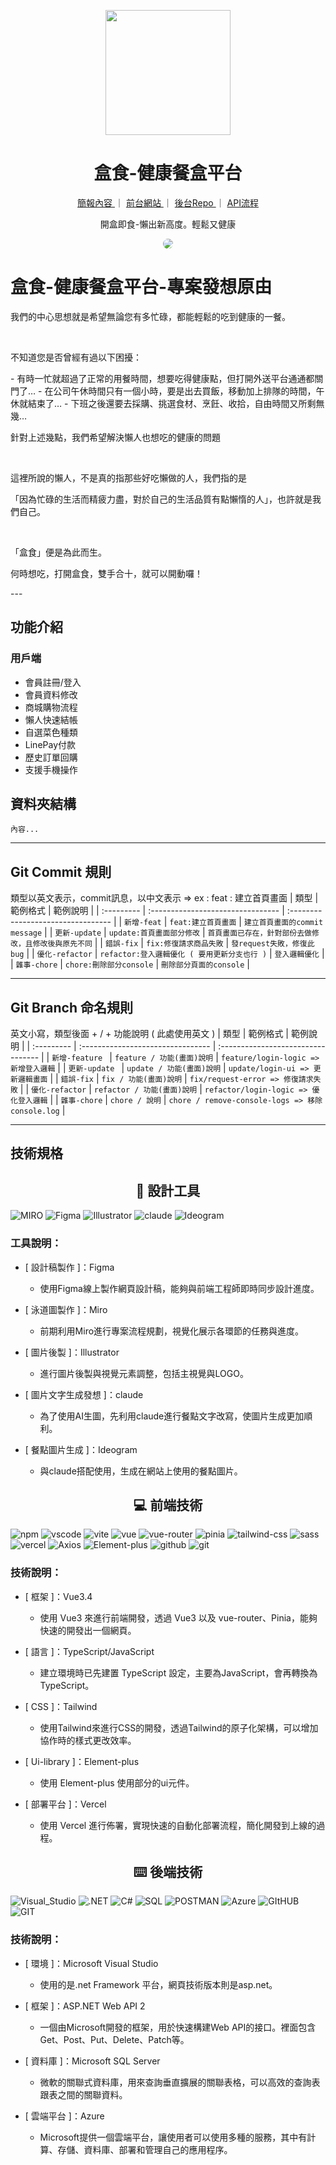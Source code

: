 <p align="center">
  <a href="https://imgur.com/P6sIQRL.png">
    <img width="200" src ="">
  </a>
</p>

<h1 align="center" style="font-weight: 700">盒食-健康餐盒平台</h1>

<div align="center" style="margin-bottom:24px">

  <a href="https://www.figma.com/slides/Pg2SmidUeP10779i9YY5KG/%E7%9B%92%E9%A3%9F_%E7%81%AB%E7%AE%AD%E9%9A%8A%E5%B0%88%E9%A1%8C?node-id=116-12761&t=IfwEZoYfs4pbd6k0-1">
  簡報內容
  </a>
  <span>｜</span>
  <a href="https://rocket16th-healthy-mealbox.vercel.app/">
  前台網站
  </a>
  <span>｜</span>
  <a href="">
  後台Repo
  </a>
  <span>｜</span>
  <a href="https://www.notion.so/Page-API-0fb81c74a27840a7ac54a778ed345a6e">
  API流程
  </a>

<br>
<p>開盒即食-懶出新高度。輕鬆又健康</p>
<img
  style="border-radius: 16px;"
  src="https://imgur.com/MYpeP3p.png">
</div>

# 盒食-健康餐盒平台-專案發想原由
<p>我們的中心思想就是希望無論您有多忙碌，都能輕鬆的吃到健康的一餐。</p>
<br>
<p>不知道您是否曾經有過以下困擾：</p>
- 有時一忙就超過了正常的用餐時間，想要吃得健康點，但打開外送平台通通都關門了…
- 在公司午休時間只有一個小時，要是出去買飯，移動加上排隊的時間，午休就結束了…
- 下班之後還要去採購、挑選食材、烹飪、收拾，自由時間又所剩無幾…
<p>針對上述幾點，我們希望解決懶人也想吃的健康的問題</p>
<br>
<p>這裡所說的懶人，不是真的指那些好吃懶做的人，我們指的是</p>
<p>「因為忙碌的生活而精疲力盡，對於自己的生活品質有點懶惰的人」，也許就是我們自己。</p>
<br>
<p>「盒食」便是為此而生。</p>
<p>何時想吃，打開盒食，雙手合十，就可以開動囉！</p>
---

## 功能介紹

### 用戶端

- 會員註冊/登入
- 會員資料修改
- 商城購物流程
- 懶人快速結帳
- 自選菜色種類
- LinePay付款
- 歷史訂單回購
- 支援手機操作

## 資料夾結構

```flow
內容...
```

---

## Git Commit 規則

類型以英文表示，commit訊息，以中文表示 ⇒ ex : feat : 建立首頁畫面
| 類型 | 範例格式 | 範例說明 |
| :--------- | :-------------------------------- | :--------------------------------- |
| `新增-feat` | `feat:建立首頁畫面` | `建立首頁畫面的commit message` |
| `更新-update` | `update:首頁畫面部分修改` | `首頁畫面已存在，針對部份去做修改，且修改後與原先不同` |
| `錯誤-fix` | `fix:修復請求商品失敗` | `發request失敗，修復此bug` |
| `優化-refactor` | `refactor:登入邏輯優化 ( 要用更新分支也行 )` | `登入邏輯優化` |
| `雜事-chore` | `chore:刪除部分console` | `刪除部分頁面的console` |

---

## Git Branch 命名規則

英文小寫，類型後面 + / + 功能說明 ( 此處使用英文 )
| 類型 | 範例格式 | 範例說明 |
| :--------- | :-------------------------------- | :--------------------------------- |
| `新增-feature ` | `feature / 功能(畫面)說明` | `feature/login-logic => 新增登入邏輯` |
| `更新-update ` | `update / 功能(畫面)說明` | `update/login-ui => 更新邏輯畫面` |
| `錯誤-fix` | `fix / 功能(畫面)說明` | `fix/request-error => 修復請求失敗` |
| `優化-refactor` | `refactor / 功能(畫面)說明` | `refactor/login-logic => 優化登入邏輯` |
| `雜事-chore` | `chore / 說明` | `chore / remove-console-logs => 移除console.log` |

---

## 技術規格

<h2 align="center">🎨 設計工具</h2>
 <p>
  <img alt="MIRO" src="https://img.shields.io/badge/MIRO-yellow?style=for-the-badge&logo=MIRO"/>
  <img alt="Figma" src="https://img.shields.io/badge/Figma-blue?style=for-the-badge&logo=Figma"  />
  <img alt="Illustrator" src="https://img.shields.io/badge/Adobe_llustrator-orange?style=for-the-badge&logo=Adobe" />
  <img alt="claude" src="https://img.shields.io/badge/claude-%23D97757?style=for-the-badge&logo=claude" />
  <img alt="Ideogram" src="https://img.shields.io/badge/ideogram-green?style=for-the-badge&logo=ideogram" />

### 工具說明：

- [ 設計稿製作 ]：Figma

  - 使用Figma線上製作網頁設計稿，能夠與前端工程師即時同步設計進度。

- [ 泳道圖製作 ]：Miro

  - 前期利用Miro進行專案流程規劃，視覺化展示各環節的任務與進度。
  
- [ 圖片後製 ]：Illustrator

  - 進行圖片後製與視覺元素調整，包括主視覺與LOGO。
  
- [ 圖片文字生成發想 ]：claude

  - 為了使用AI生圖，先利用claude進行餐點文字改寫，使圖片生成更加順利。
  
- [ 餐點圖片生成 ]：Ideogram

  - 與claude搭配使用，生成在網站上使用的餐點圖片。
  
  </p>

<h2 align="center">💻 前端技術</h2>
 <p>
 <img alt="npm" src="https://img.shields.io/badge/npm-%23CA0000?style=for-the-badge&logo=npm">
  <img alt="vscode" src="https://img.shields.io/badge/vs_code-blue?style=for-the-badge&logo=vs_code">
  <img alt="vite" src="https://img.shields.io/badge/vite-yellow?style=for-the-badge&logo=vite&logoColor=white">
  <img alt="vue" src="https://img.shields.io/badge/vue3-%2304DF8F?style=for-the-badge&logo=vue">
  <img alt="vue-router" src="https://img.shields.io/badge/vue_router-%2319E490?style=for-the-badge&logo=vue_router">
  <img alt="pinia" src="https://img.shields.io/badge/pinia-yellow?style=for-the-badge&logo=pinia">
  <img alt="tailwind-css" src="https://img.shields.io/badge/Tailwind_Css-%2338BDF8?style=for-the-badge&logo=TailwindCss&logoColor=white">
  <img alt="sass" src="https://img.shields.io/badge/scss-%23C66394?style=for-the-badge&logo=sass&logoColor=white">
  <img alt="vercel" src="https://img.shields.io/badge/vercel-black?style=for-the-badge&logo=vercel">
  <img alt="Axios" src="https://img.shields.io/badge/Axios-8A2BE2?style=for-the-badge&logo=Axios">
  <img alt="Element-plus" src="https://img.shields.io/badge/Element_plus-%233F85ED?style=for-the-badge&logo=Element_plus">
  <img alt="github" src="https://img.shields.io/badge/github-black?style=for-the-badge&logo=github&logoColor=white">
  <img alt="git" src="https://img.shields.io/badge/git-%23E94E31?style=for-the-badge&logo=git&logoColor=white">

### 技術說明：

- [ 框架 ]：Vue3.4

  - 使用 Vue3 來進行前端開發，透過 Vue3 以及 vue-router、Pinia，能夠快速的開發出一個網頁。

- [ 語言 ]：TypeScript/JavaScript

  - 建立環境時已先建置 TypeScript 設定，主要為JavaScript，會再轉換為TypeScript。

- [ CSS ]：Tailwind

  - 使用Tailwind來進行CSS的開發，透過Tailwind的原子化架構，可以增加協作時的樣式更改效率。

- [ Ui-library ]：Element-plus

  - 使用 Element-plus 使用部分的ui元件。

- [ 部署平台 ]：Vercel
  - 使用 Vercel 進行佈署，實現快速的自動化部署流程，簡化開發到上線的過程。
  </p>

<h2 align="center">⌨️ 後端技術</h2>
 <p>
  <img alt="Visual_Studio" src="https://img.shields.io/badge/Visual_Studio-5C2D91?style=for-the-badge&logo=visual%20studio&logoColor=white" />
  <img alt=".NET" src="https://img.shields.io/badge/.NET-512BD4?style=for-the-badge&logo=dotnet&logoColor=white" />
  <img alt="C#" src="https://img.shields.io/badge/C%23-239120?style=for-the-badge&logo=c-sharp&logoColor=white" />
  <img alt="SQL" src="https://img.shields.io/badge/Microsoft%20SQL%20Server-CC2927?style=for-the-badge&logo=microsoft%20sql%20server&logoColor=white" />
  <img alt="POSTMAN" src="https://img.shields.io/badge/Postman-FF6C37?style=for-the-badge&logo=Postman&logoColor=white" />
  <img alt="Azure" src="https://img.shields.io/badge/microsoft%20azure-0089D6?style=for-the-badge&logo=microsoft-azure&logoColor=white" />
  <img alt="GItHUB" src="https://img.shields.io/badge/GitHub-100000?style=for-the-badge&logo=github&logoColor=white" />
  <img alt="GIT" src="https://img.shields.io/badge/GIT-E44C30?style=for-the-badge&logo=git&logoColor=white" />

### 技術說明：

- [ 環境 ]：Microsoft Visual Studio

  - 使用的是.net Framework 平台，網頁技術版本則是asp.net。

- [ 框架 ]：ASP.NET Web API 2

  - 一個由Microsoft開發的框架，用於快速構建Web API的接口。裡面包含Get、Post、Put、Delete、Patch等。

- [ 資料庫 ]：Microsoft SQL Server

  - 微軟的關聯式資料庫，用來查詢垂直擴展的關聯表格，可以高效的查詢表跟表之間的關聯資料。

- [ 雲端平台 ]：Azure
  - Microsoft提供一個雲端平台，讓使用者可以使用多種的服務，其中有計算、存儲、資料庫、部署和管理自己的應用程序。

</p>
